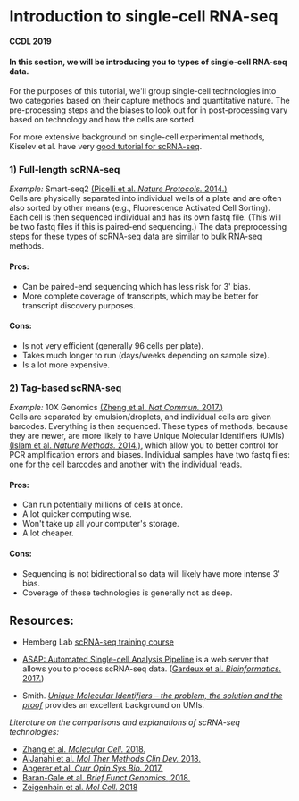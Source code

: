 # Introduction to single-cell RNA-seq

**CCDL 2019**

#### In this section, we will be introducing you to types of single-cell RNA-seq data.

For the purposes of this tutorial, we'll group single-cell technologies into
two categories based on their capture methods and quantitative nature.
The pre-processing steps and the biases to look out for in post-processing vary
based on technology and how the cells are sorted.

For more extensive background on single-cell experimental methods,
Kiselev et al. have very [good tutorial for scRNA-seq](https://hemberg-lab.github.io/scRNA.seq.course/introduction-to-single-cell-rna-seq.html#experimental-methods).

### 1) Full-length scRNA-seq  
*Example:* Smart-seq2 [(Picelli et al. _Nature Protocols._ 2014.)](https://www.nature.com/articles/nprot.2014.006)   
Cells are physically separated into individual wells of a plate and are
often also sorted by other means (e.g., Fluorescence Activated Cell Sorting).
Each cell is then sequenced individual and has its own fastq file.
(This will be two fastq files if this is paired-end sequencing.)
The data preprocessing steps for these types of scRNA-seq data are similar to
bulk RNA-seq methods.

#### Pros:  
- Can be paired-end sequencing which has less risk for 3' bias.  
- More complete coverage of transcripts, which may be better for transcript
discovery purposes.   

#### Cons:  
- Is not very efficient (generally 96 cells per plate).  
- Takes much longer to run (days/weeks depending on sample size).
- Is a lot more expensive.  

### 2) Tag-based scRNA-seq  
*Example:* 10X Genomics
[(Zheng et al. _Nat Commun._ 2017.)](https://www.ncbi.nlm.nih.gov/pubmed/28091601)  
Cells are separated by emulsion/droplets, and individual cells are given barcodes.
Everything is then sequenced.
These types of methods, because they are newer, are more likely to have
Unique Molecular Identifiers (UMIs)
[(Islam et al. _Nature Methods._ 2014.)](http://www.nature.com/doifinder/10.1038/nmeth.2772),
which allow you to better control for PCR amplification errors and biases.
Individual samples have two fastq files: one for the cell barcodes
and another with the individual reads.

#### Pros:  
- Can run potentially millions of cells at once.   
- A lot quicker computing wise.  
- Won't take up all your computer's storage.  
- A lot cheaper.  

#### Cons:  
- Sequencing is not bidirectional so data will likely have more intense 3' bias.  
- Coverage of these technologies is generally not as deep.  

## Resources:

- Hemberg Lab [scRNA-seq training course](https://hemberg-lab.github.io/scRNA.seq.course/index.html)

- [ASAP: Automated Single-cell Analysis Pipeline](https://asap.epfl.ch/) is a web server that allows you to process scRNA-seq data. ([Gardeux et al. _Bioinformatics._ 2017.](https://doi.org/10.1093/bioinformatics/btx337 ))

- Smith. [_Unique Molecular Identifiers – the problem, the solution and the proof_](https://cgatoxford.wordpress.com/2015/08/14/unique-molecular-identifiers-the-problem-the-solution-and-the-proof/) provides an excellent background on UMIs.

*Literature on the comparisons and explanations of scRNA-seq  technologies:*     
- [Zhang et al. _Molecular Cell._ 2018.](https://doi.org/10.1016/j.molcel.2018.10.020)  
- [AlJanahi et al. _Mol Ther Methods Clin Dev._ 2018.](https://doi.org/10.1016/j.omtm.2018.07.003)  
- [Angerer et al. _Curr Opin Sys Bio._ 2017.](http://dx.doi.org/10.1016/j.coisb.2017.07.004)  
- [Baran-Gale et al. _Brief Funct Genomics._ 2018.](https://doi.org/10.1093/bfgp/elx035)  
- [Zeigenhain et al. _Mol Cell._ 2018](http://dx.doi.org/10.1016/j.molcel.2017.01.023)

